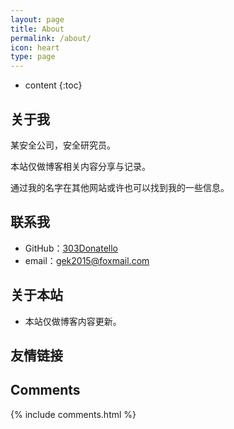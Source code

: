 ```yaml
---
layout: page
title: About
permalink: /about/
icon: heart
type: page
---
```


* content
{:toc}

## 关于我

某安全公司，安全研究员。

本站仅做博客相关内容分享与记录。

通过我的名字在其他网站或许也可以找到我的一些信息。


## 联系我

* GitHub：[303Donatello](https://github.com/shellcodes)
* email：gek2015@foxmail.com

## 关于本站
* 本站仅做博客内容更新。

## 友情链接


## Comments

{% include comments.html %}
